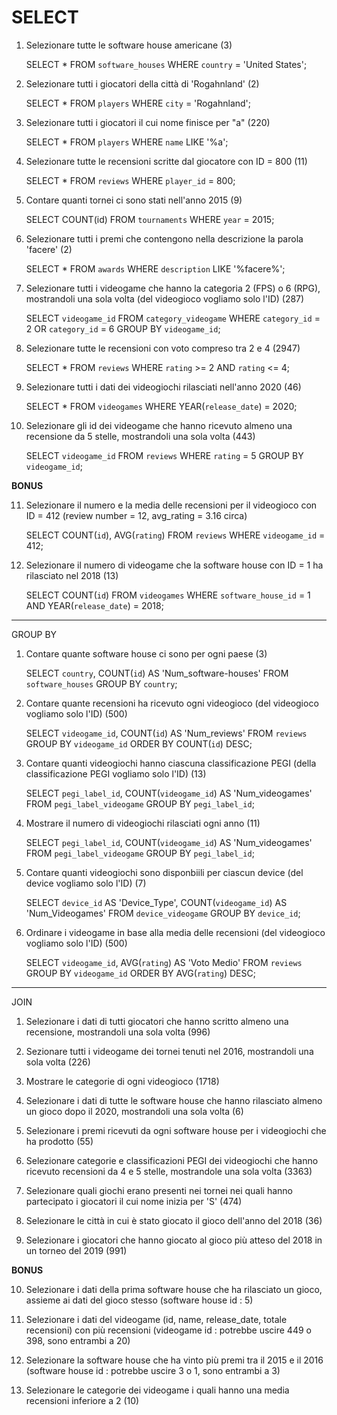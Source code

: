# SELECT

1) Selezionare tutte le software house americane (3)

   SELECT * FROM `software_houses` WHERE `country` = 'United States'; 

2) Selezionare tutti i giocatori della città di 'Rogahnland' (2)

    SELECT * FROM `players` WHERE `city` = 'Rogahnland'; 

3) Selezionare tutti i giocatori il cui nome finisce per "a" (220)

    SELECT * FROM `players` WHERE `name` LIKE '%a'; 

4) Selezionare tutte le recensioni scritte dal giocatore con ID = 800 (11)

    SELECT * FROM `reviews` WHERE `player_id` = 800; 

5) Contare quanti tornei ci sono stati nell'anno 2015 (9)

    SELECT COUNT(id) FROM `tournaments` WHERE `year` = 2015; 

6) Selezionare tutti i premi che contengono nella descrizione la parola 'facere' (2)

    SELECT * FROM `awards` WHERE `description` LIKE '%facere%'; 

7) Selezionare tutti i videogame che hanno la categoria 2 (FPS) o 6 (RPG), mostrandoli una sola volta (del videogioco vogliamo solo l'ID) (287)

    SELECT `videogame_id` FROM `category_videogame` WHERE `category_id` = 2 OR `category_id` = 6 GROUP BY `videogame_id`; 

8) Selezionare tutte le recensioni con voto compreso tra 2 e 4 (2947)

    SELECT * FROM `reviews` WHERE `rating` >= 2 AND `rating` <= 4; 

9) Selezionare tutti i dati dei videogiochi rilasciati nell'anno 2020 (46)

    SELECT * FROM `videogames` WHERE YEAR(`release_date`) = 2020; 

10) Selezionare gli id dei videogame che hanno ricevuto almeno una recensione da 5 stelle, mostrandoli una sola volta (443)

    SELECT `videogame_id` FROM `reviews` WHERE `rating` = 5 GROUP BY `videogame_id`; 

**BONUS**

11) Selezionare il numero e la media delle recensioni per il videogioco con ID = 412 (review number = 12, avg_rating = 3.16 circa)

    SELECT COUNT(`id`), AVG(`rating`) FROM `reviews` WHERE `videogame_id` = 412; 

12) Selezionare il numero di videogame che la software house con ID = 1 ha rilasciato nel 2018 (13)

    SELECT COUNT(`id`) FROM `videogames` WHERE `software_house_id` = 1 AND YEAR(`release_date`) = 2018; 

-------------------------------------------------------------------------------------------------

GROUP BY

1) Contare quante software house ci sono per ogni paese (3)

    SELECT `country`, COUNT(`id`) AS 'Num_software-houses' FROM `software_houses` GROUP BY `country`; 

2) Contare quante recensioni ha ricevuto ogni videogioco (del videogioco vogliamo solo l'ID) (500)

    SELECT `videogame_id`, COUNT(`id`) AS 'Num_reviews' FROM `reviews` GROUP BY `videogame_id` ORDER BY COUNT(`id`) DESC; 

3) Contare quanti videogiochi hanno ciascuna classificazione PEGI (della classificazione PEGI vogliamo solo l'ID) (13)

    SELECT `pegi_label_id`, COUNT(`videogame_id`) AS 'Num_videogames' FROM `pegi_label_videogame` GROUP BY `pegi_label_id`; 

4) Mostrare il numero di videogiochi rilasciati ogni anno (11)

    SELECT `pegi_label_id`, COUNT(`videogame_id`) AS 'Num_videogames' FROM `pegi_label_videogame` GROUP BY `pegi_label_id`; 

5) Contare quanti videogiochi sono disponbiili per ciascun device (del device vogliamo solo l'ID) (7)

    SELECT `device_id` AS 'Device_Type', COUNT(`videogame_id`) AS 'Num_Videogames' FROM `device_videogame` GROUP BY `device_id`; 

6) Ordinare i videogame in base alla media delle recensioni (del videogioco vogliamo solo l'ID) (500)

    SELECT `videogame_id`, AVG(`rating`) AS 'Voto Medio' FROM `reviews` GROUP BY `videogame_id` ORDER BY AVG(`rating`) DESC; 

-------------------------------------------------------------------------------------------------

JOIN

1) Selezionare i dati di tutti giocatori che hanno scritto almeno una recensione, mostrandoli una sola volta (996)

    

2) Sezionare tutti i videogame dei tornei tenuti nel 2016, mostrandoli una sola volta (226)

3) Mostrare le categorie di ogni videogioco (1718)

4) Selezionare i dati di tutte le software house che hanno rilasciato almeno un gioco dopo il 2020, mostrandoli una sola volta (6)

5) Selezionare i premi ricevuti da ogni software house per i videogiochi che ha prodotto (55)

6) Selezionare categorie e classificazioni PEGI dei videogiochi che hanno ricevuto recensioni da 4 e 5 stelle, mostrandole una sola volta (3363)

7) Selezionare quali giochi erano presenti nei tornei nei quali hanno partecipato i giocatori il cui nome inizia per 'S' (474)

8) Selezionare le città in cui è stato giocato il gioco dell'anno del 2018 (36)

9) Selezionare i giocatori che hanno giocato al gioco più atteso del 2018 in un torneo del 2019 (991)


**BONUS**

10) Selezionare i dati della prima software house che ha rilasciato un gioco, assieme ai dati del gioco stesso (software house id : 5)

11) Selezionare i dati del videogame (id, name, release_date, totale recensioni) con più recensioni (videogame id : potrebbe uscire 449 o 398, sono entrambi a 20)

12) Selezionare la software house che ha vinto più premi tra il 2015 e il 2016 (software house id : potrebbe uscire 3 o 1, sono entrambi a 3)

13) Selezionare le categorie dei videogame i quali hanno una media recensioni inferiore a 2 (10)
